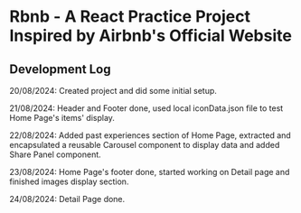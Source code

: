 # Rbnb - A React Practice Project Inspired by Airbnb's Official Website

## Development Log
20/08/2024: Created project and did some initial setup.

21/08/2024: Header and Footer done, used local iconData.json file to test Home Page's items' display.

22/08/2024: Added past experiences section of Home Page, extracted and encapsulated a reusable Carousel component to display data and added Share Panel component.

23/08/2024: Home Page's footer done, started working on Detail page and finished images display section.

24/08/2024: Detail Page done.